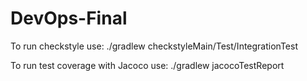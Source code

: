# DevOps-Final

To run checkstyle use: ./gradlew checkstyleMain/Test/IntegrationTest

To run test coverage with Jacoco use: ./gradlew jacocoTestReport
